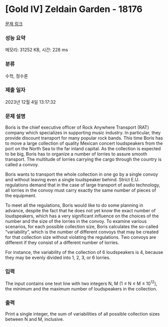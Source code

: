 # [Gold IV] Zeldain Garden - 18176 

[문제 링크](https://www.acmicpc.net/problem/18176) 

### 성능 요약

메모리: 31252 KB, 시간: 228 ms

### 분류

수학, 정수론

### 제출 일자

2023년 12월 4일 13:17:32

### 문제 설명

<p>Boris is the chief executive officer of Rock Anywhere Transport (RAT) company which specializes in supporting music industry. In particular, they provide discount transport for many popular rock bands. This time Boris has to move a large collection of quality Mexican concert loudspeakers from the port on the North Sea to the far inland capital. As the collection is expected to be big, Boris has to organize a number of lorries to assure smooth transport. The multitude of lorries carrying the cargo through the country is called a convoy.</p>

<p>Boris wants to transport the whole collection in one go by a single convoy and without leaving even a single loudspeaker behind. Strict E.U. regulations demand that in the case of large transport of audio technology, all lorries in the convoy must carry exactly the same number of pieces of the equipment.</p>

<p>To meet all the regulations, Boris would like to do some planning in advance, despite the fact that he does not yet know the exact number of loudspeakers, which has a very significant influence on the choices of the number and the size of the lorries in the convoy. To examine various scenarios, for each possible collection size, Boris calculates the so-called “variability”, which is the number of different convoys that may be created for that collection size without violating the regulations. Two convoys are different if they consist of a different number of lorries.</p>

<p>For instance, the variability of the collection of 6 loudspeakers is 4, because they may be evenly divided into 1, 2, 3, or 6 lorries.</p>

### 입력 

 <p>The input contains one text line with two integers N, M (1 ≤ N ≤ M ≤ 10<sup>12</sup>), the minimum and the maximum number of loudspeakers in the collection.</p>

### 출력 

 <p>Print a single integer, the sum of variabilities of all possible collection sizes between N and M, inclusive.</p>

